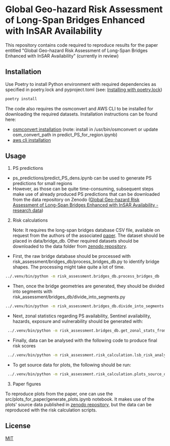 # Global Geo-hazard Risk Assessment of Long-Span Bridges Enhanced with InSAR Availability

This repository contains code required to reproduce results for the paper entitled "Global Geo-hazard Risk Assessment of Long-Span Bridges Enhanced with InSAR Availability" (currently in review)

## Installation

Use Poetry to install Python environment with required dependencies as specified in poetry.lock and pyproject.toml (see: [Installing with poetry.lock](https://python-poetry.org/docs/basic-usage/#installing-with-poetrylock))

```bash
poetry install
```

The code also requires the osmconvert and AWS CLI to be installed for downloading the required datasets. Installation instructions can be found here: 
- [osmconvert installation](https://wiki.openstreetmap.org/wiki/Osmconvert) (note: install in /usr/bin/osmconvert or update osm_convert_path in predict_PS_for_region.ipynb)
- [aws cli installation](https://aws.amazon.com/cli/)


## Usage

1) PS predictions
- ps_predictions/predict_PS_dens.ipynb can be used to generate PS predictions for small regions
- However, as those can be quite time-consuming, subsequent steps make use of already produced PS predictions that can be downloaded from the data repository on Zenodo ([Global Geo-hazard Risk Assessment of Long-Span Bridges Enhanced with InSAR Availability - research data](10.5281/zenodo.15797030)) 


2) Risk calculations

   Note: It requires the long-span bridges database CSV file, available on request from the authors of the associated [paper](https://doi.org/10.1080/15732479.2019.1639773). The dataset should be placed in data/bridge_db.
   Other required datasets should be downloaded to the data folder from [zenodo repository](10.5281/zenodo.15797030).
   
- First, the raw bridge database should be processed with risk_assessment/bridges_db/process_bridges_db.py to identify bridge shapes. The processing might take quite a lot of time. 

```bash
../.venv/bin/python -m risk_assessment.bridges_db.process_bridges_db
```

- Then, once the bridge geometries are generated, they should be divided into segments with risk_assessment/bridges_db/divide_into_segments.py 

```bash
../.venv/bin/python -m risk_assessment.bridges_db.divide_into_segments 
```

- Next, zonal statistics regarding PS availability, Sentinel availability, hazards, exposure and vulnerability should be generated with:

```bash
 ../.venv/bin/python -m risk_assessment.bridges_db.get_zonal_stats_from_bridge_lines
```

- Finally, data can be analysed with the following code to produce final risk scores

```bash
 ../.venv/bin/python -m risk_assessment.risk_calculation.lsb_risk_analysis 
```

- To get source data for plots, the following should be run: 

```bash
 ../.venv/bin/python -m risk_assessment.risk_calculation.plots_source_data_generation 
```

3) Paper figures

To reproduce plots from the paper, one can use the src/plots_for_paper/generate_plots.ipynb notebook. It makes use of the plots' source data published in [zenodo repository](10.5281/zenodo.15797030), but the data can be reproduced with the risk calculation scripts.


## License

[MIT](https://choosealicense.com/licenses/mit/)
